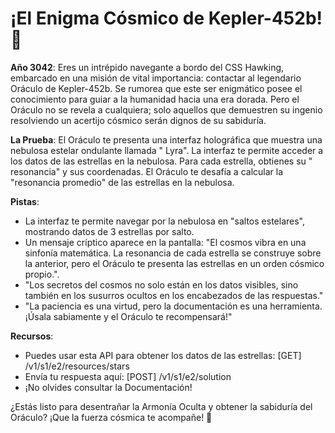 # ¡El Enigma Cósmico de Kepler-452b! 🌌

**Año 3042**: Eres un intrépido navegante a bordo del CSS Hawking, embarcado en una misión de vital importancia: contactar al legendario Oráculo de Kepler-452b. Se rumorea que este ser enigmático posee el conocimiento para guiar a la humanidad hacia una era dorada. Pero el Oráculo no se revela a cualquiera; solo aquellos que demuestren su ingenio resolviendo un acertijo cósmico serán dignos de su sabiduría.

**La Prueba**: El Oráculo te presenta una interfaz holográfica que muestra una nebulosa estelar ondulante llamada " Lyra". La interfaz te permite acceder a los datos de las estrellas en la nebulosa. Para cada estrella, obtienes su " resonancia" y sus coordenadas. El Oráculo te desafía a calcular la "resonancia promedio" de las estrellas en la nebulosa.

**Pistas**:
- La interfaz te permite navegar por la nebulosa en "saltos estelares", mostrando datos de 3 estrellas por salto.
- Un mensaje críptico aparece en la pantalla: "El cosmos vibra en una sinfonía matemática. La resonancia de cada estrella se construye sobre la anterior, pero el Oráculo te presenta las estrellas en un orden cósmico propio.".
- "Los secretos del cosmos no solo están en los datos visibles, sino también en los susurros ocultos en los encabezados de las respuestas."
- "La paciencia es una virtud, pero la documentación es una herramienta. ¡Úsala sabiamente y el Oráculo te recompensará!"

**Recursos**:
- Puedes usar esta API para obtener los datos de las estrellas: [GET] /v1/s1/e2/resources/stars
- Envía tu respuesta aquí: [POST] /v1/s1/e2/solution
- ¡No olvides consultar la Documentación!

¿Estás listo para desentrañar la Armonía Oculta y obtener la sabiduría del Oráculo? ¡Que la fuerza cósmica te acompañe! 🚀